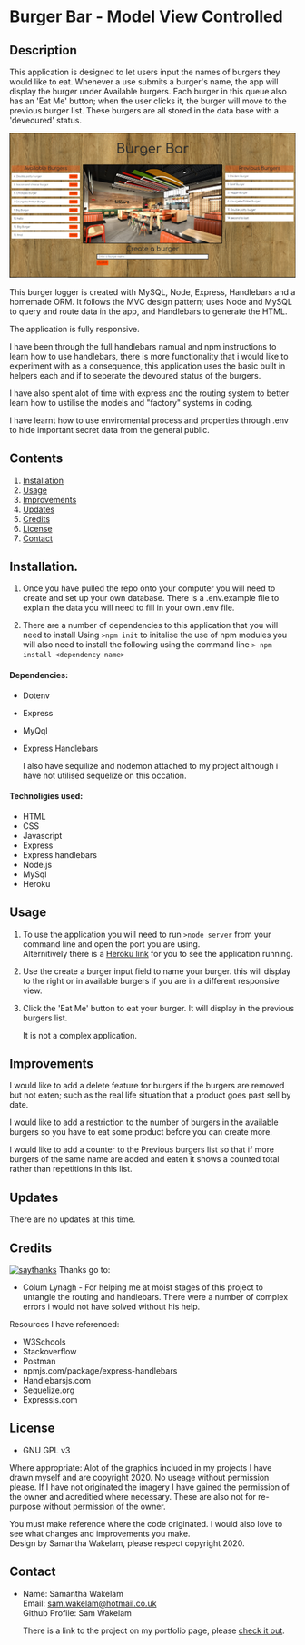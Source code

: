 # Burger Bar - Model View Controlled

## Description 

This application is designed to let users input the names of burgers they would like to eat. Whenever a use submits a burger's name, the app will display the burger under Available burgers. Each burger in this queue also has an 'Eat Me' button; when the user clicks it, the burger will move to the previous burger list. These burgers are all stored in the data base with a 'deveoured' status. 

![Burger bar](public/assets/img/screenshot.PNG)

This burger logger is created with MySQL, Node, Express, Handlebars and a homemade ORM. It follows the MVC design pattern; uses Node and MySQL to query and route data in the app, and Handlebars to generate the HTML.

The application is fully responsive. 

I have been through the full handlebars namual and npm instructions to learn how to use handlebars, there is more functionality that i would like to experiment with as a consequence, this application uses the basic built in helpers each and if to seperate the devoured status of the burgers. 

I have also spent alot of time with express and the routing system to better learn how to ustilise the models and "factory" systems in coding. 

I have learnt how to use enviromental process and properties through .env to hide important secret data from the general public. 

## Contents

1. [Installation](#Instalation) 
2. [Usage](#Usage)
3. [Improvements](#Improvements)
4. [Updates](#Updates)
5. [Credits](#Credits)
6. [License](#License)
7. [Contact](#Contact)

## Installation. 

1. Once you have pulled the repo onto your computer you will need to create and set up your own database. There is a .env.example file to explain the data you will need to fill in your own .env file. 

2. There are a number of dependencies to this application that you will need to install 
    Using ``` >npm init ``` to initalise the use of npm modules you will also need to install the following using the command line ``` > npm install <dependency name> ```

#### Dependencies:

* Dotenv
* Express
* MyQql
* Express Handlebars

    I also have sequilize and nodemon attached to my project although i have not utilised sequelize on this occation. 

#### Technoligies used: 

* HTML
* CSS 
* Javascript
* Express 
* Express handlebars 
* Node.js 
* MySql 
* Heroku 
  

## Usage 

1. To use the application you will need to run ``` >node server ``` from your command line and open the port you are using.    
    Alternitively there is a [Heroku link]() for you to see the application running. 

2. Use the create a burger input field to name your burger. this will display to the right or in available burgers if you are in a different responsive view. 

3. Click the 'Eat Me' button to eat your burger. It will display in the previous burgers list. 

    It is not a complex application. 

## Improvements 

I would like to add a delete feature for burgers if the burgers are removed but not eaten; such as the real life situation that a product goes past sell by date. 

I would like to add a restriction to the number of burgers in the available burgers so you have to eat some product before you can create more. 

I would like to add a counter to the Previous burgers list so that if more burgers of the same name are added and eaten it shows a counted total rather than repetitions in this list. 

## Updates

There are no updates at this time. 

## Credits 

[![saythanks](https://img.shields.io/badge/say-thanks-ff69b4.svg)](https://saythanks.io/to/kennethreitz)
Thanks go to:
 * Colum Lynagh - For helping me at moist stages of this project to untangle the routing and handlebars. There were a number of complex errors i would not have solved without his help. 

Resources I have referenced:   
* W3Schools
* Stackoverflow
* Postman
* npmjs.com/package/express-handlebars
* Handlebarsjs.com
* Sequelize.org
* Expressjs.com


## License 

* GNU GPL v3 

Where appropriate: 
Alot of the graphics included in my projects I have drawn myself and are copyright 2020. 
No useage without permission please. 
If I have not originated the imagery I have gained the permission of the owner and acreditied 
where necessary. These are also not for re-purpose without permission of the owner.

You must make reference where the code originated. I would also love to see what changes and improvements you make.  
Design by Samantha Wakelam, please respect copyright 2020. 


## Contact

* Name: Samantha Wakelam  <br />Email: sam.wakelam@hotmail.co.uk <br />Github Profile: Sam Wakelam 

    There is a link to the project on my portfolio page, please [check it out]().